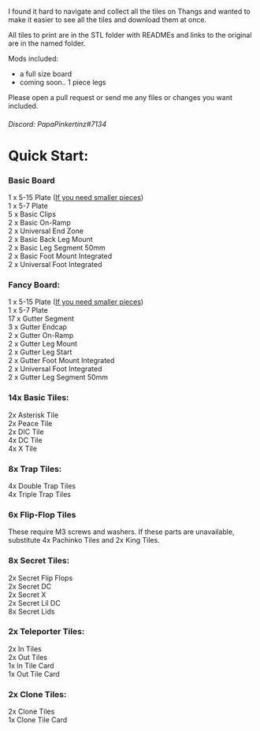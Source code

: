 I found it hard to navigate and collect all the tiles on Thangs and wanted to make it easier to see all the tiles and download them at once.

All tiles to print are in the STL folder with READMEs and links to the original are in the named folder.

Mods included:

- a full size board
- coming soon.. 1 piece legs


Please open a pull request or send me any files or changes you want included.

###### Discord: PapaPinkertinz#7134


# Quick Start:

### Basic Board
1 x 5-15 Plate ([If you need smaller pieces](https://thangs.com/designer/Link%20The%20Cat/3d-model/Hextraction_Board_%5Bfor%20small%20printers%5D-860793))\
1 x 5-7 Plate\
5 x Basic Clips\
2 x Basic On-Ramp\
2 x Universal End Zone\
2 x Basic Back Leg Mount\
2 x Basic Leg Segment 50mm\
2 x Basic Foot Mount Integrated\
2 x Universal Foot Integrated


### Fancy Board:
1 x 5-15 Plate ([If you need smaller pieces](https://thangs.com/designer/Link%20The%20Cat/3d-model/Hextraction_Board_%5Bfor%20small%20printers%5D-860793))\
1 x 5-7 Plate\
17 x Gutter Segment\
3 x Gutter Endcap\
2 x Gutter On-Ramp\
2 x Gutter Leg Mount\
2 x Gutter Leg Start\
2 x Gutter Foot Mount Integrated\
2 x Universal Foot Integrated\
2 x Gutter Leg Segment 50mm

### 14x Basic Tiles:

2x Asterisk Tile\
2x Peace Tile\
2x DIC Tile\
4x DC Tile\
4x X Tile

### 8x Trap Tiles:

4x Double Trap Tiles\
4x Triple Trap Tiles

### 6x Flip-Flop Tiles
These require M3 screws and washers. If these parts are unavailable, substitute 4x Pachinko Tiles and 2x King Tiles.

### 8x Secret Tiles:

2x Secret Flip Flops\
2x Secret DC\
2x Secret X\
2x Secret Lil DC\
8x Secret Lids

### 2x Teleporter Tiles:

2x In Tiles\
2x Out Tiles\
1x In Tile Card\
1x Out Tile Card

### 2x Clone Tiles:

2x Clone Tiles\
1x Clone Tile Card

